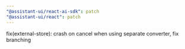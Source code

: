 ```yaml
---
"@assistant-ui/react-ai-sdk": patch
"@assistant-ui/react": patch
---
```


fix(external-store): crash on cancel when using separate converter, fix branching
